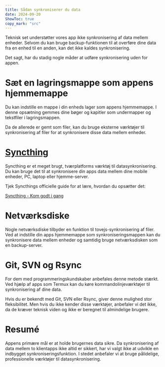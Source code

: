 ```yaml
---
title: Sådan synkroniserer du data  
date: 2024-09-20  
ShowToc: true
copy_mark: "src"
---
```


Teknisk set understøtter vores app ikke synkronisering af data mellem enheder. Selvom du kan bruge backup-funktionen til at overføre dine data fra en enhed til en anden, kan det ikke kaldes synkronisering.

Det sagt, har du stadig nogle måder at udføre synkronisering uden for appen.

# Sæt en lagringsmappe som appens hjemmemappe

Du kan indstille en mappe i din enheds lager som appens hjemmemappe. I denne opsætning gemmes dine bøger og kapitler som undermapper og tekstfiler i lagringsmappen.

Da de allerede er gemt som filer, kan du bruge eksterne værktøjer til synkronisering af filer for at synkronisere disse data mellem enheder.

# [Syncthing](https://play.google.com/store/apps/details?id=com.nutomic.syncthingandroid)

Syncthing er et meget brugt, tværplatforms værktøj til datasynkronisering. Du kan bruge det til at synkronisere din apps data mellem dine mobile enheder, PC, laptop eller hjemme-server.

Tjek Syncthings officielle guide for at lære, hvordan du opsætter det:

[Syncthing - Kom godt i gang](https://docs.syncthing.net/intro/getting-started.html#getting-started)

# Netværksdiske

Nogle netværksdiske tilbyder en funktion til tovejs-synkronisering af filer. Ved at indstille din apps hjemmemappe som synkroniseringsmappen kan du synkronisere data mellem enheder og samtidig bruge netværksdisken som en backup-server.

# Git, SVN og Rsync

For dem med programmeringskundskaber anbefales denne metode stærkt. Ved hjælp af apps som Termux kan du køre kommandolinjeværktøjer til synkronisering af dine data.

Hvis du er bekendt med Git, SVN eller Rsync, giver denne mulighed stor fleksibilitet. Men hvis du ikke kender disse værktøjer, anbefaler vi det ikke, da de kræver teknisk viden og ikke er beregnet til almindelige brugere.

# Resumé

Appens primære mål er at holde brugernes data sikre. Da synkronisering af data mellem to klientapps ikke altid er sikkert, har vi valgt ikke at udvikle en indbygget synkroniseringsfunktion. I stedet anbefaler vi at bruge pålidelige, professionelle værktøjer til datasynkronisering.
